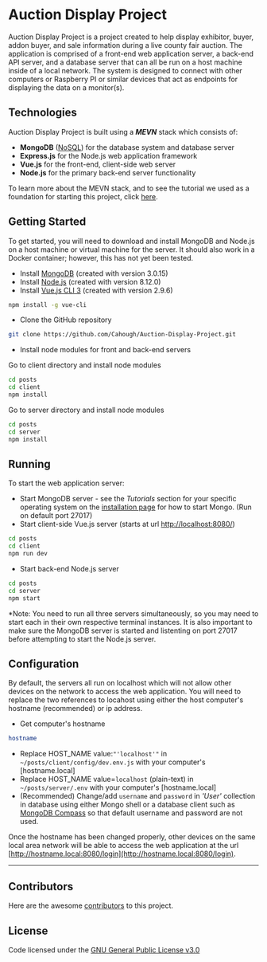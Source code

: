 # Auction Display Project
Auction Display Project is a project created to help display exhibitor, buyer, addon buyer, and sale information during a live county fair auction. The application is comprised of a front-end web application server, a back-end API server, and a database server that can all be run on a host machine inside of a local network. The system is designed to connect with other computers or Raspberry PI or similar devices that act as endpoints for displaying the data on a monitor(s).

## Technologies
Auction Display Project is built using a _**MEVN**_ stack which consists of:
* **MongoDB** ([NoSQL](https://www.mongodb.com/nosql-explained?jmp=footer)) for the database system and database server
* **Express.js** for the Node.js web application framework
* **Vue.js** for the front-end, client-side web server
* **Node.js** for the primary back-end server functionality

To learn more about the MEVN stack, and to see the tutorial we used as a foundation for starting this project, click [here](https://medium.com/@anaida07/mevn-stack-application-part-1-3a27b61dcae0).

## Getting Started
To get started, you will need to download and install MongoDB and Node.js on a host machine or virtual machine for the server. It should also work in a Docker container; however, this has not yet been tested.
* Install [MongoDB](https://docs.mongodb.com/manual/installation/) (created with version 3.0.15)
* Install [Node.js](https://nodejs.org/en/download/) (created with version 8.12.0)
* Install [Vue.js CLI 3](https://cli.vuejs.org/guide/installation.html) (created with version 2.9.6)
```bash
npm install -g vue-cli
```
* Clone the GitHub repository
```bash
git clone https://github.com/Cahough/Auction-Display-Project.git
```
* Install node modules for front and back-end servers

Go to client directory and install node modules
```bash
cd posts
cd client
npm install
```
Go to server directory and install node modules
```bash
cd posts
cd server
npm install
```

## Running
To start the web application server:
* Start MongoDB server - see the *Tutorials* section for your specific operating system on the [installation page](https://docs.mongodb.com/manual/installation/) for how to start Mongo. (Run on default port 27017)
* Start client-side Vue.js server (starts at url [http://localhost:8080/](http://localhost:8080/))
```bash
cd posts
cd client
npm run dev
```
* Start back-end Node.js server
```bash
cd posts
cd server
npm start
```
*Note: You need to run all three servers simultaneously, so you may need to start each in their own respective terminal instances. It is also important to make sure the MongoDB server is started and listenting on port 27017 before attempting to start the Node.js server.

## Configuration
By default, the servers all run on localhost which will not allow other devices on the network to access the web application. You will need to replace the two references to locahost using either the host computer's hostname (recommended) or ip address.

* Get computer's hostname
```bash
hostname
```
* Replace HOST_NAME value:`"'localhost'"` in `~/posts/client/config/dev.env.js` with your computer's [hostname.local]
* Replace HOST_NAME value=`localhost` (plain-text) in `~/posts/server/.env` with your computer's [hostname.local]
* (Recommended) Change/add `username` and `password` in *'User'* collection in database using either Mongo shell or a database client such as [MongoDB Compass](https://www.mongodb.com/products/compass) so that default username and password are not used.

Once the hostname has been changed properly, other devices on the same local area network will be able to access the web application at the url [http://hostname.local:8080/login](http://hostname.local:8080/login).

---
## Contributors
Here are the awesome [contributors](https://github.com/Cahough/Auction-Display-Project/graphs/contributors) to this project.

## License
Code licensed under the [GNU General Public License v3.0](https://www.gnu.org/licenses/gpl-3.0.en.html)
